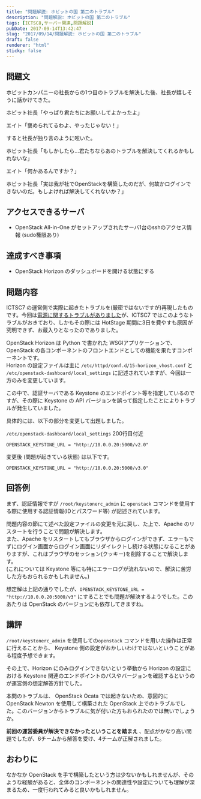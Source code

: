 ```yaml
---
title: "問題解説: ホビットの国 第二のトラブル"
description: "問題解説: ホビットの国 第二のトラブル"
tags: [ICTSC8,サーバー関連,問題解説]
pubDate: 2017-09-14T13:42:47
slug: "2017/09/14/問題解説: ホビットの国 第二のトラブル"
draft: false
renderer: "html"
sticky: false
---
```


<h2>問題文</h2>
<p>ホビットカンパニーの社長からの1つ目のトラブルを解決した後、社長が嬉しそうに話かけてきた。</p>
<p>ホビット社長「やっぱり君たちにお願いしてよかったよ」</p>
<p>エイト「褒められてるわよ、やったじゃない！」</p>
<p>すると社長が独り言のように呟いた。</p>
<p>ホビット社長「もしかしたら…君たちならあのトラブルを解決してくれるかもしれないな」</p>
<p>エイト「何かあるんですか？」</p>
<p>ホビット社長「実は我が社でOpenStackを構築したのだが、何故かログインできないのだ。もしよければ解決してくれないか？」</p>
<h2>アクセスできるサーバ</h2>
<ul>
<li>OpenStack All-in-One がセットアップされたサーバ1台のsshのアクセス情報 (sudo権限あり)</li>
</ul>
<h2>達成すべき事項</h2>
<ul>
<li>OpenStack Horizon のダッシュボードを開ける状態にする</li>
</ul>
<h2>問題内容</h2>
<p>ICTSC7 の運営側で実際に起きたトラブルを(厳密ではないですが)再現したものです。今回は<a href="https://blog.icttoracon.net/2017/09/02/ictsc8-committee-trouble/">電源に関するトラブルがありました</a>が、ICTSC7 ではこのようなトラブルがおきており、しかもその際には HotStage 期間に3日を費やすも原因が究明できず、お蔵入りとなったのでありました。</p>
<p>OpenStack Horizon は Python で書かれた WSGIアプリケーションで、OpenStack の各コンポーネントのフロントエンドとしての機能を果たすコンポーネントです。<br />
Horizon の設定ファイルは主に <code>/etc/httpd/conf.d/15-horizon_vhost.conf</code> と <code>/etc/openstack-dashboard/local_settings</code> に記述されていますが、今回は一方のみを変更しています。</p>
<p>この中で、認証サーバである Keystone のエンドポイント等を指定しているのですが、その際に Keystone の API バージョンを誤って指定したことによりトラブルが発生していました。</p>
<p>具体的には、以下の部分を変更して出題しました。</p>
<p><code>/etc/openstack-dashboard/local_settings</code> 200行目付近</p>
<p><code>OPENSTACK_KEYSTONE_URL = "http://10.0.0.20:5000/v2.0"</code></p>
<p>変更後 (問題が起きている状態) は以下です。</p>
<p><code>OPENSTACK_KEYSTONE_URL = "http://10.0.0.20:5000/v3.0"</code></p>
<h2>回答例</h2>
<p>まず、認証情報ですが <code>/root/keystonerc_admin</code> に <code>openstack</code> コマンドを使用する際に使用する認証情報(IDとパスワード等) が記述されています。</p>
<p>問題内容の節にて述べた設定ファイルの変更を元に戻し、た上で、Apache のリスタートを行うことで問題が解決します。<br />
また、Apache をリスタートしてもブラウザからログインができず、エラーもでずにログイン画面からログイン画面にリダイレクトし続ける状態になることがありますが、これはブラウザのセッション(クッキー)を削除することで解決します。<br />
(これについては Keystone 等にも特にエラーログが流れないので、解決に苦労した方もおられるかもしれません。)</p>
<p>想定解は上記の通りでしたが、<code>OPENSTACK_KEYSTONE_URL = "http://10.0.0.20:5000/v3"</code> にすることでも問題が解決するようでした。このあたりは OpenStack のバージョンにも依存してきますね。</p>
<h2>講評</h2>
<p><code>/root/keystonerc_admin</code> を使用しての<code>openstack</code> コマンドを用いた操作は正常に行えることから、 Keystone 側の設定がおかしいわけではないということがある程度予想できます。</p>
<p>その上で、Horizon にのみログインできないという挙動から Horizon の設定における Keystone 関連のエンドポイントのパスやバージョンを確認するというのが運営側の想定解答方針でした。</p>
<p>本問のトラブルは、 OpenStack Ocata では起きないため、意図的に OpenStack Newton を使用して構築された OpenStack 上でのトラブルでした。このバージョンからトラブルに気が付いた方もおられたのでは無いでしょうか。</p>
<p><strong>前回の運営委員が解決できなかったということを踏まえ</strong> 、配点がかなり高い問題でしたが、6チームから解答を受け、4チームが正解されました。</p>
<h2>おわりに</h2>
<p>なかなか OpenStack を手で構築したという方は少ないかもしれませんが、そのような経験があると、全体のコンポーネントの関連性や設定についても理解が深まるため、一度行われてみると良いかもしれません。</p>
<p>&nbsp;</p>
<p>&nbsp;</p>
